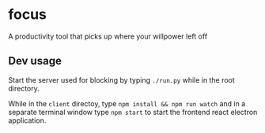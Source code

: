 # focus
A productivity tool that picks up where your willpower left off

## Dev usage

Start the server used for blocking by typing `./run.py` while in the root directory.

While in the `client` directoy, type `npm install && npm run watch` and in a separate terminal window type `npm start` to start the frontend react electron application.
